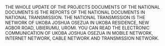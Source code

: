 THE WHOLE UPDATE OF THE PROJECTS DOCUMENTS OF THE NATIONAL DOCUMENTS IS THE REPORTS OF THE NATIONAL DOCUMENTS IN NATIONAL TRANSMISSION. THE NATIONAL TRANSMISSION IS THE NETWORK OF UKOBA JOSHUA OSEZUA IN UKOBA RESIDENCE, NEW AGBOR ROAD, UBIERUMU, UROMI. YOU CAN READ THE ELECTRONIC COMMUNICATION OF UKOBA JOSHUA OSEZUA IN MOBILE NETWORK, INTERNET NETWORK, CABLE NETWORK AND TRANSMISSION NETWORK.
